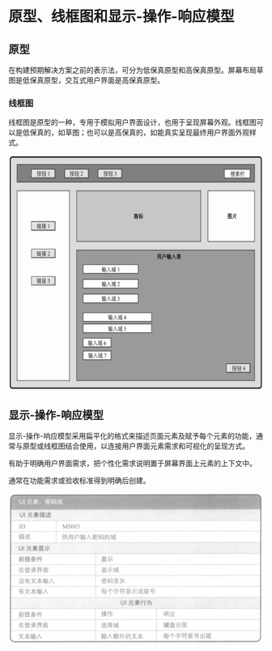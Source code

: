 # 原型、线框图和显示-操作-响应模型

## 原型

在构建预期解决方案之前的表示法，可分为低保真原型和高保真原型。屏幕布局草图是低保真原型，交互式用户界面是高保真原型。

### 线框图

线框图是原型的一种，专用于模拟用户界面设计，也用于呈现屏幕外观。线框图可以是低保真的，如草图；也可以是高保真的，如能真实呈现最终用户界面外观样式。

![](../../../images/线框图.png)

## 显示-操作-响应模型

显示-操作-响应模型采用扁平化的格式来描述页面元素及赋予每个元素的功能，通常与原型或线框图结合使用，以连接用户界面元素需求和可视化的呈现方式。

有助于明确用户界面需求，把个性化需求说明置于屏幕界面上元素的上下文中。

通常在功能需求或验收标准得到明确后创建。

![](../../../images/显示操作响应模型.png)